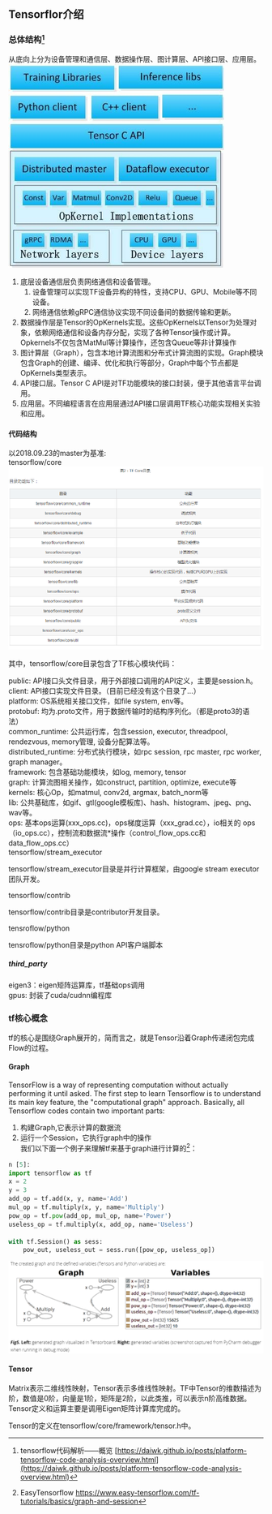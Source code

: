 ## Tensorflor介绍

### 总体结构[^1]

从底向上分为设备管理和通信层、数据操作层、图计算层、API接口层、应用层。  
![](/assets/tensorflow_framework.png)  
1. 底层设备通信层负责网络通信和设备管理。  
   1. 设备管理可以实现TF设备异构的特性，支持CPU、GPU、Mobile等不同设备。  
   2. 网络通信依赖gRPC通信协议实现不同设备间的数据传输和更新。  
2. 数据操作层是Tensor的OpKernels实现。这些OpKernels以Tensor为处理对象，依赖网络通信和设备内存分配，实现了各种Tensor操作或计算。Opkernels不仅包含MatMul等计算操作，还包含Queue等非计算操作  
3. 图计算层（Graph），包含本地计算流图和分布式计算流图的实现。Graph模块包含Graph的创建、编译、优化和执行等部分，Graph中每个节点都是OpKernels类型表示。  
4. API接口层。Tensor C API是对TF功能模块的接口封装，便于其他语言平台调用。  
5. 应用层。不同编程语言在应用层通过API接口层调用TF核心功能实现相关实验和应用。

#### 代码结构

以2018.09.23的master为基准:  
tensorflow/core  
![](/assets/tensorflow_code_code.png)

其中，tensorflow/core目录包含了TF核心模块代码：

public: API接口头文件目录，用于外部接口调用的API定义，主要是session.h。  
client: API接口实现文件目录。（目前已经没有这个目录了…）  
platform: OS系统相关接口文件，如file system, env等。  
protobuf: 均为.proto文件，用于数据传输时的结构序列化。（都是proto3的语法）  
common\_runtime: 公共运行库，包含session, executor, threadpool, rendezvous, memory管理, 设备分配算法等。  
distributed\_runtime: 分布式执行模块，如rpc session, rpc master, rpc worker, graph manager。  
framework: 包含基础功能模块，如log, memory, tensor  
graph: 计算流图相关操作，如construct, partition, optimize, execute等  
kernels: 核心Op，如matmul, conv2d, argmax, batch\_norm等  
lib: 公共基础库，如gif、gtl\(google模板库\)、hash、histogram、jpeg、png、wav等。  
ops: 基本ops运算\(xxx\_ops.cc\)，ops梯度运算（xxx\_grad.cc），io相关的       ops（io\_ops.cc），控制流和数据流\*操作（control\_flow\_ops.cc和data\_flow\_ops.cc）  
tensorflow/stream\_executor

tensorflow/stream\_executor目录是并行计算框架，由google stream executor团队开发。

tensorflow/contrib

tensorflow/contrib目录是contributor开发目录。

tensroflow/python

tensroflow/python目录是python API客户端脚本

##### third\_party

eigen3：eigen矩阵运算库，tf基础ops调用  
gpus: 封装了cuda/cudnn编程库

### tf核心概念

tf的核心是围绕Graph展开的，简而言之，就是Tensor沿着Graph传递闭包完成Flow的过程。

#### Graph
TensorFlow is a way of representing computation without actually performing it until asked. The first step to learn Tensorflow is to understand its main key feature, the "computational graph" approach. Basically, all Tensorflow codes contain two important parts:  
1. 构建Graph,它表示计算的数据流   
2. 运行一个Session，它执行graph中的操作  
我们以下面一个例子来理解tf来基于graph进行计算的[^2]：

```py
n [5]:
import tensorflow as tf
x = 2
y = 3
add_op = tf.add(x, y, name='Add')
mul_op = tf.multiply(x, y, name='Multiply')
pow_op = tf.pow(add_op, mul_op, name='Power')
useless_op = tf.multiply(x, add_op, name='Useless')

with tf.Session() as sess:
    pow_out, useless_out = sess.run([pow_op, useless_op])
```

![](/assets/tf_graph_ex1.png)


#### Tensor

Matrix表示二维线性映射，Tensor表示多维线性映射。TF中Tensor的维数描述为阶，数值是0阶，向量是1阶，矩阵是2阶，以此类推，可以表示n阶高维数据。  
Tensor定义和运算主要是调用Eigen矩阵计算库完成的。

Tensor的定义在tensorflow/core/framework/tensor.h中。

[^1]: tensorflow代码解析——概览  [https://daiwk.github.io/posts/platform-tensorflow-code-analysis-overview.html](https://daiwk.github.io/posts/platform-tensorflow-code-analysis-overview.html)  

[^2]: EasyTensorflow https://www.easy-tensorflow.com/tf-tutorials/basics/graph-and-session

